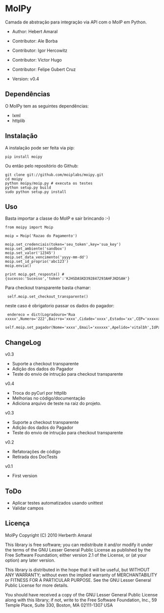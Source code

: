 MoIPy
=====

Camada de abstração para integração via API com o MoIP em Python.

 - Author: Hebert Amaral
 - Contributor: Ale Borba
 - Contributor: Igor Hercowitz
 - Contributor: Victor Hugo
 - Contributor: Felipe Gubert Cruz

 - Version: v0.4

Dependências
------------

O MoIPy tem as seguintes dependências:

 - lxml
 - httplib

Instalação
----------

A instalação pode ser feita via pip:

    pip install moipy

Ou então pelo repositório do Github:

    git clone git://github.com/moiplabs/moipy.git
    cd moipy
    python moipy/moip.py # executa os testes
    python setup.py build
    sudo python setup.py install

Uso
----

Basta importar a classe do MoIP e sair brincando :-)

    from moipy import Moip

    moip = Moip('Razao do Pagamento')

    moip.set_credenciais(token='seu_token',key='sua_key')
    moip.set_ambiente('sandbox')
    moip.set_valor('12345')
    moip.set_data_vencimento('yyyy-mm-dd')
    moip.set_id_proprio('abc123')
    moip.envia()

    print moip.get_resposta() # {sucesso:'Sucesso','token':'KJHSDASKD392847293AHFJKDSAH'}


Para checkout transparente basta chamar:

     self.moip.set_checkout_transparente()

neste caso é obrigatorio passar os dados do pagador:

     endereco = dict(Logradouro='Rua xxxxx',Numero='222',Bairro='xxxx',Cidade='xxxx',Estado='xx',CEP='xxxxxx',TelefoneFixo='xxxxxxxxxx')
     self.moip.set_pagador(Nome='xxxx',Email='xxxxxx',Apelido='vitalbh',IdPagador='x',EnderecoCobranca=endereco)


ChangeLog
----------

v0.3
 - Suporte a checkout transparente
 - Adição dos dados do Pagador
 - Teste do envio de intrução para checkout transparente

v0.4
 - Troca do pyCurl por httplib
 - Melhorias no código/documentação
 - Adiciona arquivo de teste na raiz do projeto.

v0.3
 - Suporte a checkout transparente
 - Adição dos dados do Pagador
 - Teste do envio de intrução para checkout transparente

v0.2
 - Refatorações de código
 - Retirada dos DocTests

v0.1
 - First version

ToDo
------

 - Aplicar testes automatizados usando unittest
 - Validar campos


Licença
------

MoIPy Copyright (C) 2010 Herberth Amaral

This library is free software; you can redistribute it and/or modify it under the terms of the GNU Lesser General Public License as published by the Free Software Foundation; either version 2.1 of the License, or (at your option) any later version.

This library is distributed in the hope that it will be useful, but WITHOUT ANY WARRANTY; without even the implied warranty of MERCHANTABILITY or FITNESS FOR A PARTICULAR PURPOSE. See the GNU Lesser General Public License for more details.

You should have received a copy of the GNU Lesser General Public License along with this library; if not, write to the Free Software Foundation, Inc., 59 Temple Place, Suite 330, Boston, MA 02111-1307 USA
